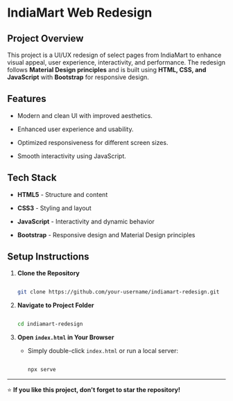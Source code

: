 # IndiaMart Web Redesign

##  Project Overview
This project is a UI/UX redesign of select pages from IndiaMart to enhance visual appeal, user experience, interactivity, and performance. The redesign follows **Material Design principles** and is built using **HTML, CSS, and JavaScript** with **Bootstrap** for responsive design.

## Features

- Modern and clean UI with improved aesthetics.
  
- Enhanced user experience and usability.
  
- Optimized responsiveness for different screen sizes.
  
- Smooth interactivity using JavaScript.

##  Tech Stack

- **HTML5** - Structure and content
  
- **CSS3** - Styling and layout
  
- **JavaScript** - Interactivity and dynamic behavior
  
- **Bootstrap** - Responsive design and Material Design principles

##  Setup Instructions

1. **Clone the Repository**
   
   ```bash
   
   git clone https://github.com/your-username/indiamart-redesign.git
   
   ```
   
2. **Navigate to Project Folder**

   ```bash
   
   cd indiamart-redesign
   
   ```
   
3. **Open `index.html` in Your Browser**
   
   - Simply double-click `index.html` or run a local server:
     
     ```bash
     
     npx serve
     
     ```

---

⭐ **If you like this project, don't forget to star the repository!**

